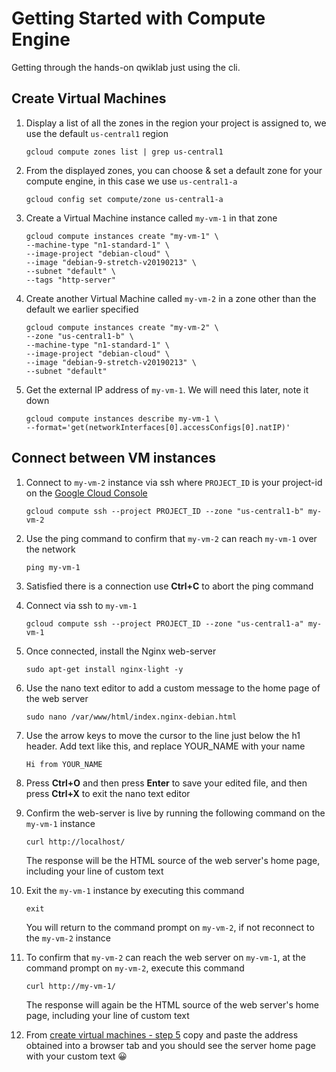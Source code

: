 # Getting Started with Compute Engine

Getting through the hands-on qwiklab just using the cli.

## Create Virtual Machines

1. Display a list of all the zones in the region your project is assigned to, we use the default `us-central1` region

    ```shell
    gcloud compute zones list | grep us-central1
    ```

2. From the displayed zones, you can choose & set a default zone for your compute engine, in this case we use `us-central1-a`

    ```shell
    gcloud config set compute/zone us-central1-a
    ```

3. Create a Virtual Machine instance called `my-vm-1` in that zone

    ```shell
    gcloud compute instances create "my-vm-1" \
    --machine-type "n1-standard-1" \
    --image-project "debian-cloud" \
    --image "debian-9-stretch-v20190213" \
    --subnet "default" \
    --tags "http-server"
    ```

4. Create another Virtual Machine called `my-vm-2` in a zone other than the default we earlier specified

    ```shell
    gcloud compute instances create "my-vm-2" \
    --zone "us-central1-b" \
    --machine-type "n1-standard-1" \
    --image-project "debian-cloud" \
    --image "debian-9-stretch-v20190213" \
    --subnet "default"
    ```

5. Get the external IP address of `my-vm-1`. We will need this later, note it down

    ```shell
    gcloud compute instances describe my-vm-1 \
    --format='get(networkInterfaces[0].accessConfigs[0].natIP)'
    ```

## Connect between VM instances

1. Connect to `my-vm-2` instance via ssh where `PROJECT_ID` is your project-id on the [Google Cloud Console](https://console.cloud.google.com/)

    ```shell
    gcloud compute ssh --project PROJECT_ID --zone "us-central1-b" my-vm-2
    ```

2. Use the ping command to confirm that `my-vm-2` can reach `my-vm-1` over the network

    ```shell
    ping my-vm-1
    ```

3. Satisfied there is a connection use **Ctrl+C** to abort the ping command

4. Connect via ssh to `my-vm-1`

    ```shell
    gcloud compute ssh --project PROJECT_ID --zone "us-central1-a" my-vm-1
    ```

5. Once connected, install the Nginx web-server

    ```shell
    sudo apt-get install nginx-light -y
    ```

6. Use the nano text editor to add a custom message to the home page of the web server

    ```shell
    sudo nano /var/www/html/index.nginx-debian.html
    ```

7. Use the arrow keys to move the cursor to the line just below the h1 header. Add text like this, and replace YOUR_NAME with your name

    ```shell
    Hi from YOUR_NAME
    ```

8. Press **Ctrl+O** and then press **Enter** to save your edited file, and then press **Ctrl+X** to exit the nano text editor

9. Confirm the web-server is live by running the following command on the `my-vm-1` instance

    ```shell
    curl http://localhost/
    ```

    The response will be the HTML source of the web server's home page, including your line of custom text

10. Exit the `my-vm-1` instance by executing this command

    ```shell
    exit
    ```

    You will return to the command prompt on `my-vm-2`, if not reconnect to the `my-vm-2` instance

11. To confirm that `my-vm-2` can reach the web server on `my-vm-1`, at the command prompt on `my-vm-2`, execute this command

    ```shell
    curl http://my-vm-1/
    ```

    The response will again be the HTML source of the web server's home page, including your line of custom text

12. From [create virtual machines - step 5](##create-virtual-machines) copy and paste the address obtained into a browser tab and you should see the server home page with your custom text 😀

